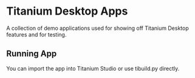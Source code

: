 Titanium Desktop Apps
=====================
A collection of demo applications used for showing
off Titanium Desktop features and for testing.

Running App
-----------
You can import the app into Titanium Studio or use tibuild.py directly.

